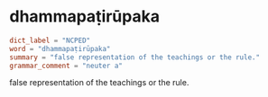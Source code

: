 # dhammapaṭirūpaka

``` toml
dict_label = "NCPED"
word = "dhammapaṭirūpaka"
summary = "false representation of the teachings or the rule."
grammar_comment = "neuter a"
```

false representation of the teachings or the rule.


